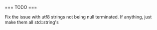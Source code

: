 
=== TODO ===

Fix the issue with utf8 strings not being null terminated. If anything, just make them all std::string's
